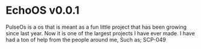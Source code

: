 # EchoOS v0.0.1
PulseOs is a os that is meant as a fun little project that has been growing since last year. Now it is one of the largest projects I have ever made. I have had a ton of help from the people around me, Such as; SCP-049
